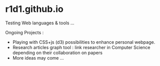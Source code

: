 # r1d1.github.io

Testing Web languages & tools ...

Ongoing Projects :
- Playing with CSS+js (d3) possibilities to enhance personal webpage.
- Research articles graph tool : link researcher in Computer Science depending on their collaboration on papers
- More ideas may come ...
